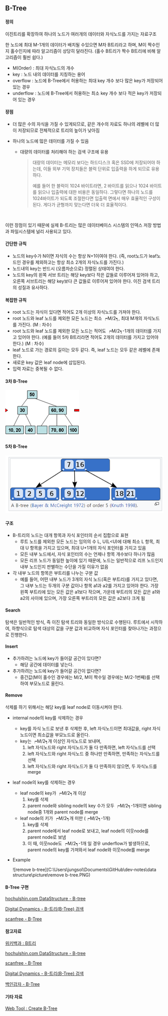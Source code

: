 ## B-Tree

#### 정의

이진트리를 확장하여 하나의 노드가 여러개의 데이터와 자식노드를 가지는 자료구조

한 노드에 최대 M-1개의 데이터가 배치될 수있으면 M차 B트리라고 하며, M이 짝수인지 홀수인지에 따라 알고리즘이 상당히 달라진다. (홀수  B트리가 짝수 B트리에 비해 알고리즘이 훨씬 쉽다.)

* M(Order) : 최대 자식노드의 개수
* key : 노드 내의 데이터를 지칭하는 용어
* overflow : 노드에 B-Tree에서 허용하는 최대 key 개수 보다 많은 key가 저장되어 있는 경우 
* underflow : 노드에 B-Tree에서 허용하는 최소 key 개수 보다 적은 key가 저장되어 있는 경우 



#### 장점

* 더 많은 수의 자식을 가질 수 있게되므로, 같은 개수의 자료도 하나의 레벨에 더 많이 저장되므로 전체적으로 트리의 높이가 낮아짐


* 하나의 노드에 많은 데이터를 가질 수 있음

  * 대량의 데이터를 처리해야 하는 검색 구조에 유용

    > 대량의 데이터는 메모리 보다는 하드디스크 혹은 SSD에 저장되어야 하는데,  이들 외부 기억 장치들은 블럭 단위로 입출력을 하게 되므로 유용하다.
    >
    > 예를 들어 한 블럭이 1024 바이트라면,  2 바이트를 읽으나 1024 바이트를 읽으나 입출력에 대한 비용은 동일하다.  그렇다면 하나의 노드를 1024바이트가 되도록 조절한다면 입출력 면에서 매우 효율적인 구성이 된다.  게다가 균형까지 맞는다면 더욱 더 효율적이다.

    ​

이런 장점이 있기 때문에 실제 B-트리는 많은 데이터베이스 시스템의 인덱스 저장 방법과 파일시스템에 널리 사용되고 있다.



#### 간단한 규칙

* 노드의 key수가 N이면 자식의 수는 항상 N+1이여야 한다. (즉, root노드가 leaf노드인 경우를 제외하고는 항상 최소 2개의 자식노드를 가진다.)
* 노드내의 key는 반드시 (오름차순으로) 정렬된 상태여야 한다.
* 노드의 key의 왼쪽 서브 트리는 해당 key보다 작은 값들로 이루어져 있어야 하고, 오른쪽 서브트리는 해당 key보다 큰 값들로 이루어져 있어야 한다. 이진 검색 트리의 성질과 유사하다.



#### 복잡한 규칙

* root 노드는 자식이 있다면 적어도 2개 이상의 자식노드를 가져야 한다.
* root 노드와 leaf 노드를 제외한 모든 노드는 최소 ┍M/2┑, 최대 M개의 자식노드를 가진다. (M : 차수)
* root 노드와 leaf 노드를 제외한 모든 노드는 적어도 ┍M/2┑-1개의 데이터를 가지고 있어야 한다. (예를 들어 5차 B트리라면 적어도 2개의 데이터를 가지고 있어야 한다.) (M : 차수)
* leaf 노드로 가는 경로의 길이는 모두 같다. 즉, leaf 노드는 모두 같은 레벨에 존재한다.
* 새로운 key 값은 leaf node에 삽입된다.
* 입력 자료는 중복될 수 없다.



#### 3차 B-Tree

![b-tree(2order)](..\picture\b-tree(3order).png)



#### 5차 B-Tree

![b-tree(5order)](..\picture\b-tree(5order).png)



#### 구조

* B-트리의 노드는 대개 항목과 자식 포인터의 순서 집합으로 표현
  * 루트 노드를 제외한 모든 노드는 임의의 수 L, U(L<U)에 대해 최소 L 항목, 최대 U 항목을 가지고 있으며, 최대 U+1개의 자식 포인터를 가지고 있음
  * 모든 내부 노드에서, 자식 포인터의 수는 언제나 항목 개수보다 하나가 많음
  * 모든 리프 노드가 동일한 높이에 있기 때문에, 노드는 일반적으로 리프 노드인지 내부 노드인지 판별하는 수단을 가질 이유가 없음
* 각 내부 노드의 항목은 부트리를 나누는 구분 값
  * 예를 들어, 어떤 내부 노드가 3개의 자식 노드(혹은 부트리)를 가지고 있다면, 그 내부 노드는 두개의 구분 값이나 항목 a1과 a2를 가지고 있어야 한다. 가장 왼쪽 부트리에 있는 모든 값은 a1보다 작으며, 가운데 부트리의 모든 값은 a1와 a2의 사이에 있으며, 가장 오른쪽 부트리의 모든 값은 a2보다 크게 됨



#### Search

탐색은 일반적인 방식, 즉 이진 탐색 트리와 동일한 방식으로 수행된다. 루트에서 시작하여, 하향식으로 탐색 대상의 값을 구분 값과 비교하며 자식 포인터를 찾아나가는 과정으로 진행한다.



#### Insert

* 추가하려는 노드에 key가 들어갈 공간이 있다면?
  * 해당 공간에 데이터를 넣는다.
* 추가하려는 노드에 key가 들어갈 공간이 없다면?
  * 중간값(M이 홀수인 경우에는 M/2, M이 짝수일 경우에는 M/2-1번째)를 선택하여 부모노드로 올린다.



#### Remove

삭제를 하기 위해서는 해당 key를 leaf node로 이동시켜야 한다.

* internal node의 key를 삭제하는 경우

  * key를 자식 노드로 보낸 후 삭제한 후, left 자식노드이면 최대값을, right 자식노드이면 최소값을 부모노드로 올린다.
  * key는 ┍M/2┑개 이상인 자식노드로 보내며,
    1. left 자식노드와 right 자식노드가 둘 다 만족하면, left 자식노드를 선택
    2. left 자식노드와 right 자식노드 중 하나만 만족하면, 만족하는 자식노드를 선택
    3. left 자식노드와 right 자식노드가 둘 다 만족하지 않으면, 두 자식노드를 merge

* leaf node의 key를 삭제하는 경우

  * leaf node의 key가 ┍M/2┑개 이상
    1. key를 삭제
    2. parent node와 sibling node의 key 수가 모두 ┍M/2┑-1개이면 sibling node중 1개와 parent node를 merge
  * leaf node의 키가 ┍M/2┑개 미만 (┍M/2┑-1개)
    1. key를 삭제
    2. parent node에서 leaf node로 보내고, leaf node의 이웃node를 parent node로 보냄
    3. 이 때, 이웃node도 ┍M/2┑-1개 일 경우 underflow가 발생하므로, parent node의 key를 가져와서 leaf node와 이웃node를 merge

* Example

  ![remove b-tree](C:\Users\jungsol\Documents\GitHub\dev-notes\data structure\picture\remove b-tree.PNG)



#### B-Tree 구현

[hochulshin.com DataStructure - B-tree](http://hochulshin.com/data-structure-b-tree/)

[Digital Dynamics - B-트리(B-Tree) 검색](http://ddmix.blogspot.kr/2015/01/cppalgo-18-b-tree-search.html)

[scanfree - B-Tree](http://scanftree.com/Data_Structure/B-Tree)



#### 참고자료

[위키백과 : B트리](https://ko.wikipedia.org/wiki/B_%ED%8A%B8%EB%A6%AC)

[hochulshin.com DataStructure - B-tree](http://hochulshin.com/data-structure-b-tree/)

[scanfree - B-Tree](http://scanftree.com/Data_Structure/B-Tree)

[Digital Dynamics - B-트리(B-Tree) 검색](http://ddmix.blogspot.kr/2015/01/cppalgo-18-b-tree-search.html)

[백인감자 - B-Tree](http://potatoggg.tistory.com/174#recentComments)



#### 기타 자료

[Web Tool : Create B-Tree](https://www.cs.usfca.edu/~galles/visualization/BTree.html)